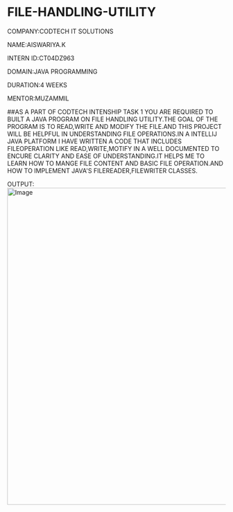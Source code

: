 # FILE-HANDLING-UTILITY
COMPANY:CODTECH IT SOLUTIONS

NAME:AISWARIYA.K

INTERN ID:CT04DZ963

DOMAIN:JAVA PROGRAMMING

DURATION:4 WEEKS

MENTOR:MUZAMMIL

##AS A PART OF CODTECH INTENSHIP TASK 1 YOU ARE REQUIRED TO BUILT A JAVA PROGRAM ON FILE HANDLING UTILITY.THE GOAL OF THE PROGRAM IS TO READ,WRITE AND MODIFY THE FILE.AND THIS PROJECT WILL BE HELPFUL IN UNDERSTANDING FILE OPERATIONS.IN A INTELLIJ JAVA PLATFORM I HAVE WRITTEN A CODE THAT INCLUDES FILEOPERATION LIKE READ,WRITE,MOTIFY IN A WELL DOCUMENTED TO ENCURE CLARITY AND EASE OF UNDERSTANDING.IT HELPS ME TO LEARN HOW TO MANGE FILE CONTENT AND BASIC FILE OPERATION.AND HOW TO IMPLEMENT JAVA'S FILEREADER,FILEWRITER CLASSES.

OUTPUT:<img width="1426" height="732" alt="Image" src="https://github.com/user-attachments/assets/5138e615-baf9-4d35-b5cb-47327efe3709" />
